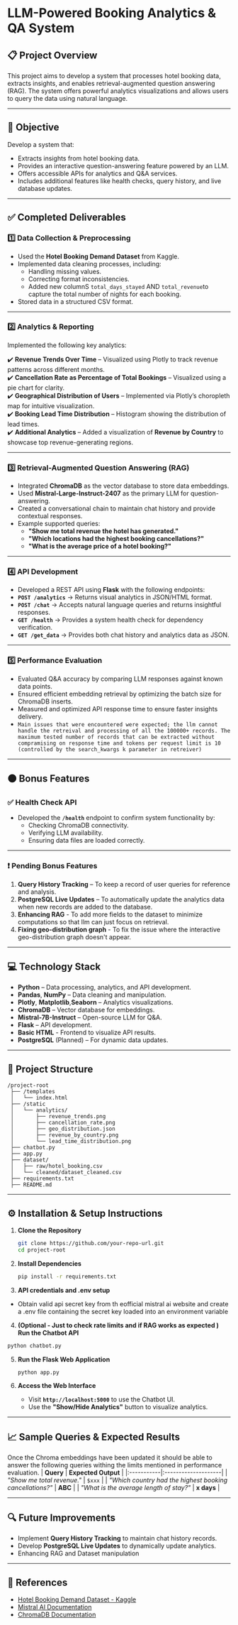 # LLM-Powered Booking Analytics & QA System

## 📋 Project Overview
This project aims to develop a system that processes hotel booking data, extracts insights, and enables retrieval-augmented question answering (RAG). The system offers powerful analytics visualizations and allows users to query the data using natural language.

---

## 📌 Objective
Develop a system that:
- Extracts insights from hotel booking data.
- Provides an interactive question-answering feature powered by an LLM.
- Offers accessible APIs for analytics and Q&A services.
- Includes additional features like health checks, query history, and live database updates.

---

## ✅ Completed Deliverables

### 1️⃣ Data Collection & Preprocessing
- Used the **Hotel Booking Demand Dataset** from Kaggle.
- Implemented data cleaning processes, including:
  - Handling missing values.
  - Correcting format inconsistencies.
  - Added new columnS `total_days_stayed` AND `total_revenue`to capture the total number of nights for each booking.
- Stored data in a structured CSV format.

---

### 2️⃣ Analytics & Reporting
Implemented the following key analytics:

✔️ **Revenue Trends Over Time** – Visualized using Plotly to track revenue patterns across different months.  
✔️ **Cancellation Rate as Percentage of Total Bookings** – Visualized using a pie chart for clarity.  
✔️ **Geographical Distribution of Users** – Implemented via Plotly’s choropleth map for intuitive visualization.  
✔️ **Booking Lead Time Distribution** – Histogram showing the distribution of lead times.  
✔️ **Additional Analytics** – Added a visualization of **Revenue by Country** to showcase top revenue-generating regions.

---

### 3️⃣ Retrieval-Augmented Question Answering (RAG)
- Integrated **ChromaDB** as the vector database to store data embeddings.
- Used **Mistral-Large-Instruct-2407** as the primary LLM for question-answering.
- Created a conversational chain to maintain chat history and provide contextual responses.
- Example supported queries:
  - **"Show me total revenue the hotel has generated."**
  - **"Which locations had the highest booking cancellations?"**
  - **"What is the average price of a hotel booking?"**

---

### 4️⃣ API Development
- Developed a REST API using **Flask** with the following endpoints:
- **`POST /analytics`** → Returns visual analytics in JSON/HTML format.
- **`POST /chat`** → Accepts natural language queries and returns insightful responses.
- **`GET /health`** → Provides a system health check for dependency verification.
- **`GET /get_data`** → Provides both chat history and analytics data as JSON.

---

### 5️⃣ Performance Evaluation
- Evaluated Q&A accuracy by comparing LLM responses against known data points.
- Ensured efficient embedding retrieval by optimizing the batch size for ChromaDB inserts.
- Measured and optimized API response time to ensure faster insights delivery.
- `Main issues that were encountered were expected; the llm cannot handle the retreival and processing of all the 100000+ records. The maximum tested number of records that can be extracted without compramising on response time and tokens per request limit is 10 (controlled by the search_kwargs k parameter in retreiver)`


---

## 🟠 Bonus Features
### ✅ Health Check API
- Developed the **`/health`** endpoint to confirm system functionality by:
  - Checking ChromaDB connectivity.
  - Verifying LLM availability.
  - Ensuring data files are loaded correctly.

---

### ❗ Pending Bonus Features
1. **Query History Tracking** – To keep a record of user queries for reference and analysis.
2. **PostgreSQL Live Updates** – To automatically update the analytics data when new records are added to the database.
3. **Enhancing RAG** - To add more fields to the dataset to minimize computations so that llm can just focus on retrieval.
4. **Fixing geo-distribution graph** - To fix the issue where the interactive geo-distribution graph doesn't appear.

---

## 💻 Technology Stack
- **Python** – Data processing, analytics, and API development.
- **Pandas**, **NumPy** – Data cleaning and manipulation.
- **Plotly**, **Matplotlib**,**Seaborn** – Analytics visualizations.
- **ChromaDB** – Vector database for embeddings.
- **Mistral-7B-Instruct** – Open-source LLM for Q&A.
- **Flask** – API development.
- **Basic HTML** - Frontend to visualize API results.
- **PostgreSQL** (Planned) – For dynamic data updates.

---

## 📂 Project Structure
```
/project-root
 ├── /templates
 │   └── index.html
 ├── /static
 │   └── analytics/
 │       ├── revenue_trends.png
 │       ├── cancellation_rate.png
 │       ├── geo_distribution.json
 │       ├── revenue_by_country.png
 │       └── lead_time_distribution.png
 ├── chatbot.py
 ├── app.py
 ├── dataset/
 │   ├── raw/hotel_booking.csv  
 │   └── cleaned/dataset_cleaned.csv
 ├── requirements.txt
 ├── README.md
```

---

## ⚙️ Installation & Setup Instructions
1. **Clone the Repository**
   ```bash
   git clone https://github.com/your-repo-url.git
   cd project-root
   ```

2. **Install Dependencies**
   ```bash
   pip install -r requirements.txt
   ```

3. **API credentials and .env setup**
- Obtain valid api secret key from th eofficial mistral ai website and create a .env file containing the secret key loaded into an environment variable


4.  **(Optional - Just to check rate limits and if RAG works as expected ) Run the Chatbot API**
   ```bash
   python chatbot.py
   ```

5. **Run the Flask Web Application**
   ```bash
   python app.py
   ```

6. **Access the Web Interface**
   - Visit **`http://localhost:5000`** to use the Chatbot UI.
   - Use the **"Show/Hide Analytics"** button to visualize analytics.

---

## 📈 Sample Queries & Expected Results
Once the Chroma embeddings have been updated it should be able to answer the following queries withing the limits mentioned in performance evaluation.
| **Query** | **Expected Output** |
|:-----------|:--------------------|
| _"Show me total revenue."_ | `$xxx` |
| _"Which country had the highest booking cancellations?"_ | **ABC** |
| _"What is the average length of stay?"_ | **x days** |

---

## 🔍 Future Improvements
- Implement **Query History Tracking** to maintain chat history records.
- Develop **PostgreSQL Live Updates** to dynamically update analytics.
- Enhancing RAG and Dataset manipulation

---

## 🔗 References
- [Hotel Booking Demand Dataset - Kaggle](https://www.kaggle.com/jessemostipak/hotel-booking-demand)
- [Mistral AI Documentation](https://mistralai.com/)
- [ChromaDB Documentation](https://www.trychroma.com/)
